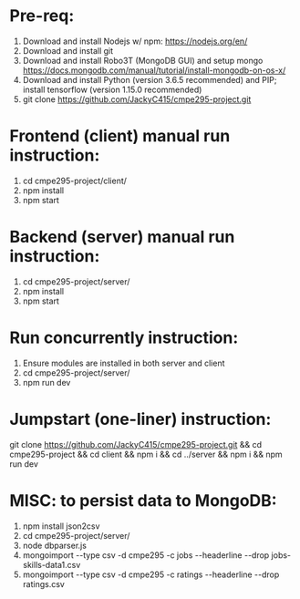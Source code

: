 # Pre-req:

1) Download and install Nodejs w/ npm: https://nodejs.org/en/
2) Download and install git
3) Download and install Robo3T (MongoDB GUI) and setup mongo https://docs.mongodb.com/manual/tutorial/install-mongodb-on-os-x/
4) Download and install Python (version 3.6.5 recommended) and PIP; install tensorflow (version 1.15.0 recommended)
5) git clone https://github.com/JackyC415/cmpe295-project.git

# Frontend (client) manual run instruction:
1) cd cmpe295-project/client/
2) npm install
3) npm start 

# Backend (server) manual run instruction:
1) cd cmpe295-project/server/
2) npm install
3) npm start

# Run concurrently instruction:
1) Ensure modules are installed in both server and client
2) cd cmpe295-project/server/
3) npm run dev

# Jumpstart (one-liner) instruction:
git clone https://github.com/JackyC415/cmpe295-project.git && cd cmpe295-project && cd client && npm i && cd ../server && npm i && npm run dev

# MISC: to persist data to MongoDB:
1) npm install json2csv
2) cd cmpe295-project/server/
3) node dbparser.js
4) mongoimport --type csv -d cmpe295 -c jobs --headerline --drop jobs-skills-data1.csv
5) mongoimport --type csv -d cmpe295 -c ratings --headerline --drop ratings.csv
